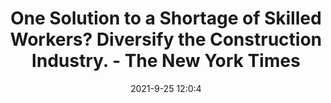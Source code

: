 ---
"title": "One Solution to a Shortage of Skilled Workers? Diversify the Construction Industry. - The New York Times"
"date": "2021-9-25 12:0:4"
"feed_name": "GOOGLENEWSCONSTRUCTION"
"feed_website": "https://news.google.com/search?q=construction%2Bincident&hl=en-US&gl=US&ceid=US:en"
"feed_rss": "https://news.google.com/rss/search?q=construction%2Bincident&hl=en-US&gl=US&ceid=US:en"
"link": "https://www.nytimes.com/2021/09/25/business/dealbook/labor-shortage-diversity.html"
"file": "_posts/2021-1-1-c3f8ca5295f63c4f3f0f7e2ef406485bfa9671d2.md"
"accident": "0"
"drilling": "0"
"dead": "0"
"injured": "0"
"where": "unknown site"
"place": "unknown place"
---